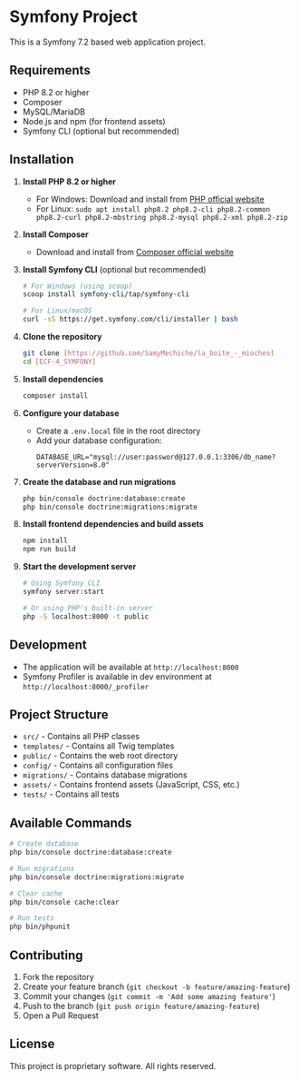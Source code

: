 # Symfony Project

This is a Symfony 7.2 based web application project.

## Requirements

- PHP 8.2 or higher
- Composer
- MySQL/MariaDB
- Node.js and npm (for frontend assets)
- Symfony CLI (optional but recommended)

## Installation

1. **Install PHP 8.2 or higher**
   - For Windows: Download and install from [PHP official website](https://windows.php.net/download/)
   - For Linux: `sudo apt install php8.2 php8.2-cli php8.2-common php8.2-curl php8.2-mbstring php8.2-mysql php8.2-xml php8.2-zip`

2. **Install Composer**
   - Download and install from [Composer official website](https://getcomposer.org/download/)

3. **Install Symfony CLI** (optional but recommended)
   ```bash
   # For Windows (using scoop)
   scoop install symfony-cli/tap/symfony-cli

   # For Linux/macOS
   curl -sS https://get.symfony.com/cli/installer | bash
   ```

4. **Clone the repository**
   ```bash
   git clone [https://github.com/SamyMechiche/la_boite_-_mioches]
   cd [ECF-4_SYMFONY]
   ```

5. **Install dependencies**
   ```bash
   composer install
   ```

6. **Configure your database**
   - Create a `.env.local` file in the root directory
   - Add your database configuration:
     ```
     DATABASE_URL="mysql://user:password@127.0.0.1:3306/db_name?serverVersion=8.0"
     ```

7. **Create the database and run migrations**
   ```bash
   php bin/console doctrine:database:create
   php bin/console doctrine:migrations:migrate
   ```

8. **Install frontend dependencies and build assets**
   ```bash
   npm install
   npm run build
   ```

9. **Start the development server**
   ```bash
   # Using Symfony CLI
   symfony server:start

   # Or using PHP's built-in server
   php -S localhost:8000 -t public
   ```

## Development

- The application will be available at `http://localhost:8000`
- Symfony Profiler is available in dev environment at `http://localhost:8000/_profiler`

## Project Structure

- `src/` - Contains all PHP classes
- `templates/` - Contains all Twig templates
- `public/` - Contains the web root directory
- `config/` - Contains all configuration files
- `migrations/` - Contains database migrations
- `assets/` - Contains frontend assets (JavaScript, CSS, etc.)
- `tests/` - Contains all tests

## Available Commands

```bash
# Create database
php bin/console doctrine:database:create

# Run migrations
php bin/console doctrine:migrations:migrate

# Clear cache
php bin/console cache:clear

# Run tests
php bin/phpunit
```

## Contributing

1. Fork the repository
2. Create your feature branch (`git checkout -b feature/amazing-feature`)
3. Commit your changes (`git commit -m 'Add some amazing feature'`)
4. Push to the branch (`git push origin feature/amazing-feature`)
5. Open a Pull Request

## License

This project is proprietary software. All rights reserved.
